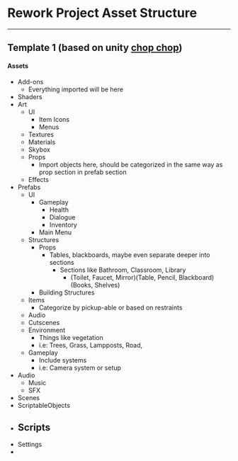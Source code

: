# Rework Project Asset Structure
---
## Template 1 (based on unity [chop chop](https://github.com/UnityTechnologies/open-project-1/tree/main/UOP1_Project/Assets))
#### Assets
- Add-ons
	- Everything imported will be here
- Shaders
- Art
	- UI
		- Item Icons
		- Menus
	- Textures
	- Materials
	- Skybox
	- Props
		- Import objects here, should be categorized in the same way as prop section in prefab section
	- Effects
- Prefabs
	- UI 
		- Gameplay
			- Health
			- Dialogue
			- Inventory
		- Main Menu
	- Structures
		- Props
			- Tables, blackboards, maybe even separate deeper into sections
				- Sections like Bathroom, Classroom, Library
					- (Toilet, Faucet, Mirror)(Table, Pencil, Blackboard)(Books, Shelves)
		- Building Structures
	- Items
		- Categorize by pickup-able or based on restraints
	- Audio
	- Cutscenes
	- Environment
		- Things like vegetation
		- i.e: Trees, Grass, Lampposts, Road, 
	- Gameplay
		- Include systems
		- i.e: Camera system or setup
- Audio
	- Music
	- SFX
- Scenes
- ScriptableObjects
- Scripts
	- 
- Settings
- 